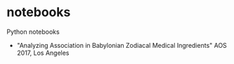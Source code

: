 # notebooks
Python notebooks

* "Analyzing Association in Babylonian Zodiacal Medical Ingredients" AOS 2017, Los Angeles
